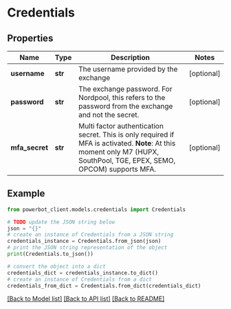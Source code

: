 # Credentials


## Properties

Name | Type | Description | Notes
------------ | ------------- | ------------- | -------------
**username** | **str** | The username provided by the exchange | [optional] 
**password** | **str** | The exchange password. For Nordpool, this refers to the password from the exchange and not the secret. | [optional] 
**mfa_secret** | **str** | Multi factor authentication secret. This is only required if MFA is activated.  **Note**: At this moment only M7 (HUPX, SouthPool, TGE, EPEX, SEMO, OPCOM) supports MFA. | [optional] 

## Example

```python
from powerbot_client.models.credentials import Credentials

# TODO update the JSON string below
json = "{}"
# create an instance of Credentials from a JSON string
credentials_instance = Credentials.from_json(json)
# print the JSON string representation of the object
print(Credentials.to_json())

# convert the object into a dict
credentials_dict = credentials_instance.to_dict()
# create an instance of Credentials from a dict
credentials_from_dict = Credentials.from_dict(credentials_dict)
```
[[Back to Model list]](../README.md#documentation-for-models) [[Back to API list]](../README.md#documentation-for-api-endpoints) [[Back to README]](../README.md)


